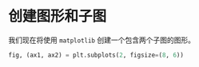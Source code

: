 # 创建图形和子图

我们现在将使用 `matplotlib` 创建一个包含两个子图的图形。

```python
fig, (ax1, ax2) = plt.subplots(2, figsize=(8, 6))
```
